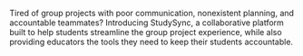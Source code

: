 Tired of group projects with poor communication, nonexistent planning, and accountable teammates? Introducing StudySync, a collaborative platform built to help students streamline the group project experience, while also providing educators the tools they need to keep their students accountable.
